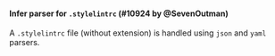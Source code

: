 #### Infer parser for `.stylelintrc` (#10924 by @SevenOutman)

A `.stylelintrc` file (without extension) is handled using `json` and `yaml` parsers.
